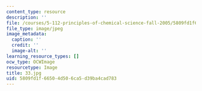 ```yaml
---
content_type: resource
description: ''
file: /courses/5-112-principles-of-chemical-science-fall-2005/5809fd1f66504d506ca5d39ba4cad783_33.jpg
file_type: image/jpeg
image_metadata:
  caption: ''
  credit: ''
  image-alt: ''
learning_resource_types: []
ocw_type: OCWImage
resourcetype: Image
title: 33.jpg
uid: 5809fd1f-6650-4d50-6ca5-d39ba4cad783
---
```

